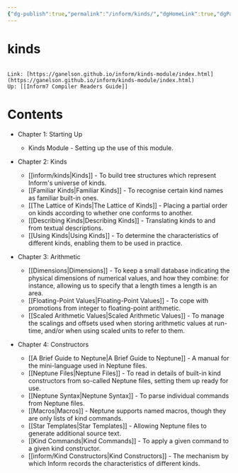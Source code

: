 ```yaml
---
{"dg-publish":true,"permalink":"/inform/kinds/","dgHomeLink":true,"dgPassFrontmatter":false}
---
```


# kinds
```ad-info

Link: [https://ganelson.github.io/inform/kinds-module/index.html](https://ganelson.github.io/inform/kinds-module/index.html)
Up: [[Inform7 Compiler Readers Guide]]
```

# Contents
- Chapter 1: Starting Up
	- Kinds Module - Setting up the use of this module.

- Chapter 2: Kinds
	- [[inform/kinds|Kinds]] - To build tree structures which represent Inform's universe of kinds.
	- [[Familiar Kinds|Familiar Kinds]] - To recognise certain kind names as familiar built-in ones.
	- [[The Lattice of Kinds|The Lattice of Kinds]] - Placing a partial order on kinds according to whether one conforms to another.
	- [[Describing Kinds|Describing Kinds]] - Translating kinds to and from textual descriptions.
	- [[Using Kinds|Using Kinds]] - To determine the characteristics of different kinds, enabling them to be used in practice.
- Chapter 3: Arithmetic
	- [[Dimensions|Dimensions]] - To keep a small database indicating the physical dimensions of numerical values, and how they combine: for instance, allowing us to specify that a length times a length is an area.
	- [[Floating-Point Values|Floating-Point Values]] - To cope with promotions from integer to floating-point arithmetic.
	- [[Scaled Arithmetic Values|Scaled Arithmetic Values]] - To manage the scalings and offsets used when storing arithmetic values at run-time, and/or when using scaled units to refer to them.
- Chapter 4: Constructors
    - [[A Brief Guide to Neptune|A Brief Guide to Neptune]] - A manual for the mini-language used in Neptune files.
    - [[Neptune Files|Neptune Files]] - To read in details of built-in kind constructors from so-called Neptune files, setting them up ready for use.
    - [[Neptune Syntax|Neptune Syntax]] - To parse individual commands from Neptune files.
    - [[Macros|Macros]] - Neptune supports named macros, though they are only lists of kind commands.
    - [[Star Templates|Star Templates]] - Allowing Neptune files to generate additional source text.
    - [[Kind Commands|Kind Commands]] - To apply a given command to a given kind constructor.
    - [[inform/Kind Constructors|Kind Constructors]] - The mechanism by which Inform records the characteristics of different kinds.
